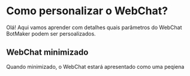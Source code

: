 # Como personalizar o WebChat?

Olá! Aqui vamos aprender com detalhes quais parâmetros do WebChat BotMaker podem ser persoalizados.

## WebChat minimizado
Quando minimizado, o WebChat estará apresentado como uma peqiena 
<!--stackedit_data:
eyJoaXN0b3J5IjpbMTY4MDA2Mjg1NV19
-->
